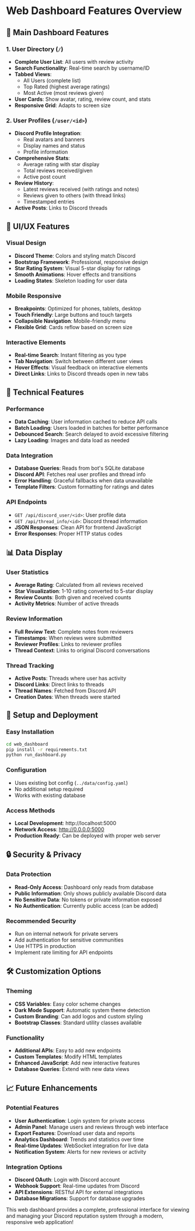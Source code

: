 # Web Dashboard Features Overview

## 🌟 **Main Dashboard Features**

### **1. User Directory (`/`)**
- **Complete User List**: All users with review activity
- **Search Functionality**: Real-time search by username/ID
- **Tabbed Views**: 
  - All Users (complete list)
  - Top Rated (highest average ratings)
  - Most Active (most reviews given)
- **User Cards**: Show avatar, rating, review count, and stats
- **Responsive Grid**: Adapts to screen size

### **2. User Profiles (`/user/<id>`)**
- **Discord Profile Integration**:
  - Real avatars and banners
  - Display names and status
  - Profile information
- **Comprehensive Stats**:
  - Average rating with star display
  - Total reviews received/given
  - Active post count
- **Review History**:
  - Latest reviews received (with ratings and notes)
  - Reviews given to others (with thread links)
  - Timestamped entries
- **Active Posts**: Links to Discord threads

## 🎨 **UI/UX Features**

### **Visual Design**
- **Discord Theme**: Colors and styling match Discord
- **Bootstrap Framework**: Professional, responsive design
- **Star Rating System**: Visual 5-star display for ratings
- **Smooth Animations**: Hover effects and transitions
- **Loading States**: Skeleton loading for user data

### **Mobile Responsive**
- **Breakpoints**: Optimized for phones, tablets, desktop
- **Touch Friendly**: Large buttons and touch targets
- **Collapsible Navigation**: Mobile-friendly menu
- **Flexible Grid**: Cards reflow based on screen size

### **Interactive Elements**
- **Real-time Search**: Instant filtering as you type
- **Tab Navigation**: Switch between different user views  
- **Hover Effects**: Visual feedback on interactive elements
- **Direct Links**: Links to Discord threads open in new tabs

## 🔧 **Technical Features**

### **Performance**
- **Data Caching**: User information cached to reduce API calls
- **Batch Loading**: Users loaded in batches for better performance
- **Debounced Search**: Search delayed to avoid excessive filtering
- **Lazy Loading**: Images and data load as needed

### **Data Integration**
- **Database Queries**: Reads from bot's SQLite database
- **Discord API**: Fetches real user profiles and thread info
- **Error Handling**: Graceful fallbacks when data unavailable
- **Template Filters**: Custom formatting for ratings and dates

### **API Endpoints**
- `GET /api/discord_user/<id>`: User profile data
- `GET /api/thread_info/<id>`: Discord thread information
- **JSON Responses**: Clean API for frontend JavaScript
- **Error Responses**: Proper HTTP status codes

## 📊 **Data Display**

### **User Statistics**
- **Average Rating**: Calculated from all reviews received
- **Star Visualization**: 1-10 rating converted to 5-star display
- **Review Counts**: Both given and received counts
- **Activity Metrics**: Number of active threads

### **Review Information**
- **Full Review Text**: Complete notes from reviewers
- **Timestamps**: When reviews were submitted
- **Reviewer Profiles**: Links to reviewer profiles
- **Thread Context**: Links to original Discord conversations

### **Thread Tracking**
- **Active Posts**: Threads where user has activity
- **Discord Links**: Direct links to threads
- **Thread Names**: Fetched from Discord API
- **Creation Dates**: When threads were started

## 🚀 **Setup and Deployment**

### **Easy Installation**
```bash
cd web_dashboard
pip install -r requirements.txt
python run_dashboard.py
```

### **Configuration**
- Uses existing bot config (`../data/config.yaml`)
- No additional setup required
- Works with existing database

### **Access Methods**
- **Local Development**: http://localhost:5000
- **Network Access**: http://0.0.0.0:5000
- **Production Ready**: Can be deployed with proper web server

## 🔒 **Security & Privacy**

### **Data Protection**
- **Read-Only Access**: Dashboard only reads from database
- **Public Information**: Only shows publicly available Discord data
- **No Sensitive Data**: No tokens or private information exposed
- **No Authentication**: Currently public access (can be added)

### **Recommended Security**
- Run on internal network for private servers
- Add authentication for sensitive communities
- Use HTTPS in production
- Implement rate limiting for API endpoints

## 🛠 **Customization Options**

### **Theming**
- **CSS Variables**: Easy color scheme changes
- **Dark Mode Support**: Automatic system theme detection
- **Custom Branding**: Can add logos and custom styling
- **Bootstrap Classes**: Standard utility classes available

### **Functionality**
- **Additional APIs**: Easy to add new endpoints
- **Custom Templates**: Modify HTML templates
- **Enhanced JavaScript**: Add new interactive features
- **Database Queries**: Extend with new data views

## 📈 **Future Enhancements**

### **Potential Features**
- **User Authentication**: Login system for private access
- **Admin Panel**: Manage users and reviews through web interface
- **Export Features**: Download user data and reports
- **Analytics Dashboard**: Trends and statistics over time
- **Real-time Updates**: WebSocket integration for live data
- **Notification System**: Alerts for new reviews or activity

### **Integration Options**
- **Discord OAuth**: Login with Discord account
- **Webhook Support**: Real-time updates from Discord
- **API Extensions**: RESTful API for external integrations
- **Database Migrations**: Support for database upgrades

This web dashboard provides a complete, professional interface for viewing and managing your Discord reputation system through a modern, responsive web application!